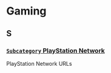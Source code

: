 # Gaming

## S

### [`Subcategory` PlayStation Network](../subcategory/gaming/play-station-network.md)

PlayStation Network URLs
